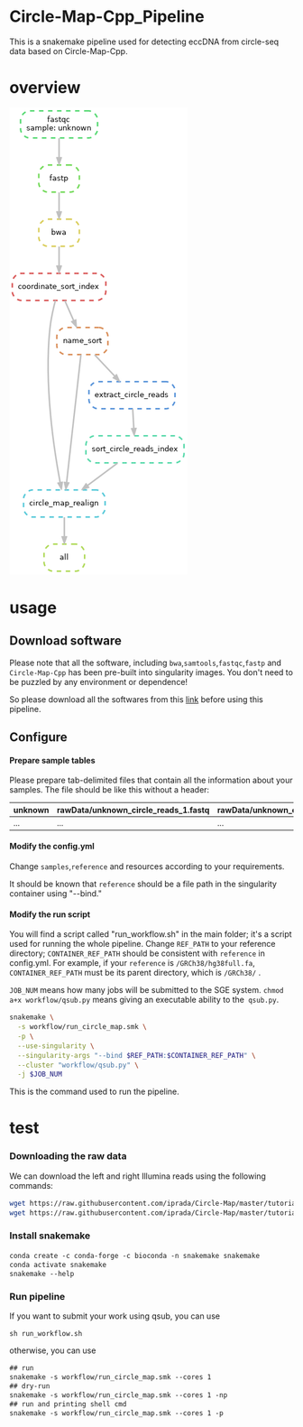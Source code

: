 # Circle-Map-Cpp_Pipeline
This is a snakemake pipeline used for detecting eccDNA from circle-seq data based on Circle-Map-Cpp.
# overview
![workflow](https://github.com/panxiaoguang/Circle-Map-Cpp_Pipeline/blob/main/myWorkFlow.png)
# usage

## Download software
Please note that all the software, including `bwa`,`samtools`,`fastqc`,`fastp` and `Circle-Map-Cpp` has been pre-built into singularity images. You don't need to be puzzled by any environment or dependence!

So please download all the softwares from this [link](https://bgitech-my.sharepoint.com/:f:/g/personal/panxiaoguang_genomics_cn/EgR6UVyGBPpBqZ4Rw8pkeYkBMno6UiRg1UTmSxDc4om6jg?e=mAbytU) before using this pipeline.

## Configure 

#### Prepare sample tables 

Please prepare tab-delimited files that contain all the information about your samples. The file should be like this without a header:

|  unknown |  rawData/unknown_circle_reads_1.fastq |  rawData/unknown_circle_reads_2.fastq |
| ------------ | ------------ | ------------ |
|  ... | ...  |  ... |

#### Modify the config.yml

Change `samples`,`reference` and resources according to your requirements.

It should be known that `reference` should be a file path in the singularity container using "--bind."

#### Modify the run script

You will find a script called "run_workflow.sh" in the main folder; it's a script used for running the whole pipeline. Change `REF_PATH` to your reference directory; `CONTAINER_REF_PATH` should be consistent with
`reference` in config.yml. For example, if your `reference` is `/GRCh38/hg38full.fa`, `CONTAINER_REF_PATH` must be its parent directory, which is `/GRCh38/` .

`JOB_NUM` means how many jobs will be submitted to the SGE system.
`chmod a+x workflow/qsub.py` means giving an executable ability to the` qsub.py`.

```bash
snakemake \
  -s workflow/run_circle_map.smk \
  -p \
  --use-singularity \
  --singularity-args "--bind $REF_PATH:$CONTAINER_REF_PATH" \
  --cluster "workflow/qsub.py" \
  -j $JOB_NUM
  ```
  
This is the command used to run the pipeline.

# test

### Downloading the raw data

We can download the left and right Illumina reads using the following commands:

```bash
wget https://raw.githubusercontent.com/iprada/Circle-Map/master/tutorial/unknown_circle_reads_1.fastq
wget https://raw.githubusercontent.com/iprada/Circle-Map/master/tutorial/unknown_circle_reads_2.fastq
```
### Install snakemake

```
conda create -c conda-forge -c bioconda -n snakemake snakemake
conda activate snakemake
snakemake --help
```

### Run pipeline

If you want to submit your work using qsub, you can use 

```
sh run_workflow.sh
```
otherwise, you can use

```
## run
snakemake -s workflow/run_circle_map.smk --cores 1 
## dry-run
snakemake -s workflow/run_circle_map.smk --cores 1 -np
## run and printing shell cmd
snakemake -s workflow/run_circle_map.smk --cores 1 -p
```
